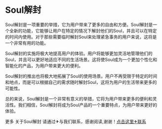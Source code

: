 # Soul解封

Soul解封是一项重要的举措，它为用户带来了更多的自由和方便。Soul解封是一个全新的功能，它能够让用户在特定的情况下解封他们的Soul，并且可以在特定的时间内使用。对于那些需要临时解封Soul来处理紧急事务的用户来说，这将是一个非常有用的功能。

Soul解封的实施将极大地提高用户的体验。用户将能够更加灵活地管理他们的Soul，并且可以更好地适应不同的生活场景。这将使Soul成为一个更加个性化和智能化的产品，为用户带来更大的便利。

Soul解封的推出也将极大地拓展了Soul的使用场景。用户不再受限于特定的时间和地点，而是可以根据自己的需求随时解封Soul，这将为用户的生活带来更多的可能性。

总的来说，Soul解封是一个非常有意义的举措，它将为用户带来更多的便利和灵活性。我们相信，Soul解封将成为Soul产品的一个重要特点，为用户带来更好的体验。

更多 关于Soul解封 请通过✈与我们联系，感谢阅读,谢谢！[点击这里✈联系](https://t.me/LM999bot)